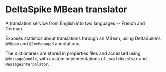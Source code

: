 DeltaSpike MBean translator
===========================

A translation service from English into two languages -- French and German.

Exposes statistics about translations through an MBean, using DeltaSpike's `@MBean` and `@JmxManaged` annotations.

The dictionaries are stored in properties files and accessed using `@MessageBundle`, with custom implementations of `LocaleResolver` and `MessageInterpolator`.